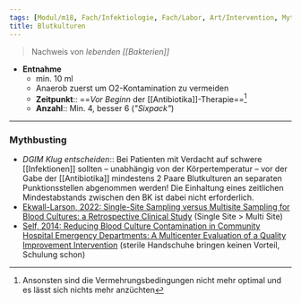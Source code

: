 ```yaml
---
tags: [Modul/m18, Fach/Infektiologie, Fach/Labor, Art/Intervention, Mythbusting/DGIM-Klug-entscheiden]
title: Blutkulturen
---
```

> Nachweis von *lebenden [[Bakterien]]*
- **Entnahme**
	- min. 10 ml
	- Anaerob zuerst um O2-Kontamination zu vermeiden
	- **Zeitpunkt**:: ==*Vor Beginn* der [[Antibiotika]]-Therapie==[^1]
	- **Anzahl**:: Min. 4, besser 6 (*"Sixpack"*)
---
### Mythbusting
- *DGIM Klug entscheiden*:: Bei Patienten mit Verdacht auf schwere [[Infektionen]] sollten – unabhängig von der Körpertemperatur – vor der Gabe der [[Antibiotika]] mindestens 2 Paare Blutkulturen an separaten Punktionsstellen abgenommen werden! Die Einhaltung eines zeitlichen Mindestabstands zwischen den BK ist dabei nicht erforderlich.
- [Ekwall-Larson, 2022: Single-Site Sampling versus Multisite Sampling for Blood Cultures: a Retrospective Clinical Study](https://www.ncbi.nlm.nih.gov/pmc/articles/PMC8849186/) (Single Site > Multi Site)
- [Self, 2014: Reducing Blood Culture Contamination in Community Hospital Emergency Departments: A Multicenter Evaluation of a Quality Improvement Intervention](https://onlinelibrary.wiley.com/doi/full/10.1111/acem.12337) (sterile Handschuhe bringen keinen Vorteil, Schulung schon)


[^1]: Ansonsten sind die Vermehrungsbedingungen nicht mehr optimal und es lässt sich nichts mehr anzüchten